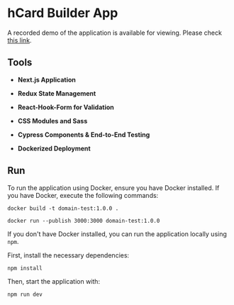 # hCard Builder App

A recorded demo of the application is available for viewing. Please check [this link](https://www.loom.com/share/51f932073f5e482b8e4fde5940a3c62d?sid=eeea24cb-0042-4018-8dda-86320322bb92).

## Tools

-   **Next.js Application**

-   **Redux State Management**

-   **React-Hook-Form for Validation**

-   **CSS Modules and Sass**

-   **Cypress Components & End-to-End Testing**

-   **Dockerized Deployment**

## Run

To run the application using Docker, ensure you have Docker installed. If you have Docker, execute the following commands:

`docker build -t domain-test:1.0.0 .`

`docker run --publish 3000:3000 domain-test:1.0.0`

If you don't have Docker installed, you can run the application locally using `npm`.

First, install the necessary dependencies:

`npm install`

Then, start the application with:

`npm run dev`
